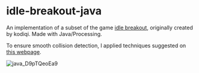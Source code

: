 # idle-breakout-java

An implementation of a subset of the game [idle breakout](https://kodiqi.itch.io/idle-breakout), originally created by kodiqi. Made with Java/Processing.

To ensure smooth collision detection, I applied techniques suggested on [this webpage](https://happycoding.io/tutorials/processing/collision-detection).

![java_D9pTQeoEa9](https://user-images.githubusercontent.com/45148959/210138794-75c5319f-a426-48e1-8407-17d0bf6e6639.gif)
